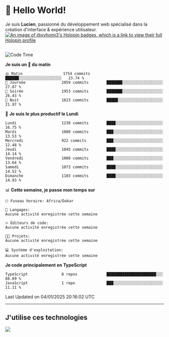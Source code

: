 # 👋 Hello World!

Je suis **Lucien**, passionné du développement web spécialisé dans la création d'interface & expérience utilisateur.
[![An image of @xyhomi3's Holopin badges, which is a link to view their full Holopin profile](https://holopin.me/xyhomi3)](https://holopin.io/@xyhomi3)

##

<!--START_SECTION:waka-->
![Code Time](http://img.shields.io/badge/Code%20Time-2%2C834%20hrs%2050%20mins-blue)

**Je suis un 🐤 du matin** 

```text
🌞 Matin                  1754 commits        ██████░░░░░░░░░░░░░░░░░░░   23.74 % 
🌆 Journée                2059 commits        ███████░░░░░░░░░░░░░░░░░░   27.87 % 
🌃 Soirée                 1953 commits        ███████░░░░░░░░░░░░░░░░░░   26.43 % 
🌙 Nuit                   1623 commits        █████░░░░░░░░░░░░░░░░░░░░   21.97 % 
```
📅 **Je suis le plus productif le Lundi** 

```text
Lundi                    1238 commits        ████░░░░░░░░░░░░░░░░░░░░░   16.75 % 
Mardi                    1000 commits        ███░░░░░░░░░░░░░░░░░░░░░░   13.53 % 
Mercredi                 922 commits         ███░░░░░░░░░░░░░░░░░░░░░░   12.48 % 
Jeudi                    1045 commits        ████░░░░░░░░░░░░░░░░░░░░░   14.14 % 
Vendredi                 1008 commits        ███░░░░░░░░░░░░░░░░░░░░░░   13.64 % 
Samedi                   1073 commits        ████░░░░░░░░░░░░░░░░░░░░░   14.52 % 
Dimanche                 1103 commits        ████░░░░░░░░░░░░░░░░░░░░░   14.93 % 
```


📊 **Cette semaine, je passe mon temps sur** 

```text
🕑︎ Fuseau horaire: Africa/Dakar

💬 Langages: 
Aucune activité enregistrée cette semaine

🔥 Éditeurs de code: 
Aucune activité enregistrée cette semaine

🐱‍💻 Projets: 
Aucune activité enregistrée cette semaine

💻 Système d'exploitation: 
Aucune activité enregistrée cette semaine
```

**Je code principalement en TypeScript** 

```text
TypeScript               8 repos             ██████████████████████░░░   88.89 % 
JavaScript               1 repo              ███░░░░░░░░░░░░░░░░░░░░░░   11.11 % 
```




 Last Updated on 04/01/2025 20:16:02 UTC
<!--END_SECTION:waka-->
---

## J'utilise ces technologies

<p align="left">
  <a href="https://skillicons.dev">
    <img src="https://skillicons.dev/icons?i=ts,js,md,scss,tailwind,react,docker,express,astro,vite,nextjs,vercel,figma,ableton" />
  </a>
</p>

